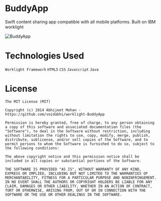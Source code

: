 BuddyApp
==================

Swift content sharing app compatible with all mobile platforms. Built on IBM worklight

![BuddyApp](https://github.com/voidabhi/worklight-BuddyApp/blob/screenshot/screenshot.jpg)

Technologies Used
==========================

`Worklight Framework`
`HTML5`
`CSS`
`Javascript`
`Java`


License
==========================
```
The MIT License (MIT)

Copyright (c) 2014 Abhijeet Mohan - https://github.com/voidabhi/worklight-BuddyApp

Permission is hereby granted, free of charge, to any person obtaining a copy of this software and associated documentation files (the "Software"), to deal in the Software without restriction, including without limitation the rights to use, copy, modify, merge, publish, distribute, sublicense, and/or sell copies of the Software, and to permit persons to whom the Software is furnished to do so, subject to the following conditions:

The above copyright notice and this permission notice shall be included in all copies or substantial portions of the Software.

THE SOFTWARE IS PROVIDED "AS IS", WITHOUT WARRANTY OF ANY KIND, EXPRESS OR IMPLIED, INCLUDING BUT NOT LIMITED TO THE WARRANTIES OF MERCHANTABILITY, FITNESS FOR A PARTICULAR PURPOSE AND NONINFRINGEMENT. IN NO EVENT SHALL THE AUTHORS OR COPYRIGHT HOLDERS BE LIABLE FOR ANY CLAIM, DAMAGES OR OTHER LIABILITY, WHETHER IN AN ACTION OF CONTRACT, TORT OR OTHERWISE, ARISING FROM, OUT OF OR IN CONNECTION WITH THE SOFTWARE OR THE USE OR OTHER DEALINGS IN THE SOFTWARE.

```
